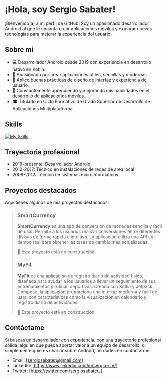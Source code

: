 # ¡Hola, soy Sergio Sabater!

¡Bienvenido(a) a mi perfil de GitHub! Soy un apasionado desarrollador Android al que le encanta crear aplicaciones móviles y explorar nuevas tecnologías para mejorar la experiencia del usuario.


## Sobre mí

- 💻 Desarrollador Android desde 2019 con experiencia en desarrollo nativo en Kotlin.
- 📱 Apasionado por crear aplicaciones útiles, sencillas y modernas.
- 🌟 Aplico buenas prácticas de diseño de interfaz y experiencia de usuario.
- 🚀 Constantemente aprendiendo y mejorando mis habilidades en el desarrollo de aplicaciones móviles.
- 🎓 Titulado en Ciclo Formativo de Grado Superior de Desarrollo de Aplicaciones Multiplataforma.


## Skills

[![My Skills](https://skillicons.dev/icons?i=kotlin,ktor,java,git,androidstudio,firebase,github,githubactions,gitlab,mysql,postman,figma&theme=light)](https://skillicons.dev)


## Trayectoria profesional

- 2019-presente: Desarrollador Android
- 2012-2017: Técnico en instalaciones de redes de area local
- 2008-2012: Técnico en sistemas microinformáticos


## Proyectos destacados

Aquí tienes algunos de mis proyectos destacados:

>### SmartCurrency
>
>**SmartCurrency** es una app de conversión de monedas sencilla y fácil de usar. Permite a los usuarios realizar conversiones entre diferentes divisas de forma rápida e intuitiva. La aplicación utiliza una API en tiempo real para obtener las tasas de cambio más actualizadas.
>
>🚧 Este proyecto está en construcción.
>
>
>### MyFit
>
>**MyFit** es una aplicación de registro diario de actividad física, diseñada para ayudar a los usuarios a llevar un seguimiento de sus entrenamientos y rutinas deportivas. Creada con Kotlin y Jetpack Compose, la aplicación proporciona una interfaz moderna y fácil de usar, con características como la visualización en calendario y registro diario de actividades.
>
>🚧 Este proyecto está en construcción.


## Contáctame

Si buscas un desarrollador con experiencia, con una trayectoria profesional sólida, alguien que pueda aportar valor a un equipo de desarrollo, o simplemente quieres charlar sobre Android, no dudes en contactarme:

- Email: [sergiosabater@gmail.com]
- LinkedIn: [https://www.linkedin.com/in/sergio-sm/]
- Twitter: [https://twitter.com/sergiosabater_]
